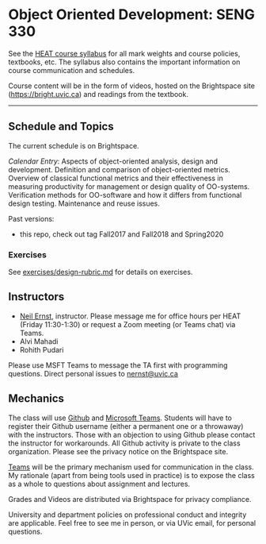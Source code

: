 # Object Oriented Development: SENG 330

See the [HEAT course syllabus](https://heat.csc.uvic.ca/coview/outline/2020/Fall/SENG/330) for all mark weights and course policies, textbooks, etc. The syllabus also contains the important information on course communication and schedules. 

Course content will be in the form of videos, hosted on the Brightspace site (https://bright.uvic.ca) and readings from the textbook.  

-------------------------

## Schedule and Topics

The current schedule is on Brightspace. 

*Calendar Entry*: Aspects of object-oriented analysis, design and development. Definition and comparison of object-oriented metrics. Overview of classical functional metrics and their effectiveness in measuring productivity for management or design quality of OO-systems. Verification methods for OO-software and how it differs from functional design testing. Maintenance and reuse issues.

Past versions:

* this repo, check out tag Fall2017 and Fall2018 and Spring2020

### Exercises
See [exercises/design-rubric.md](exercises/design-rubric.md) for details on exercises.

## Instructors
* [Neil Ernst](http://neilernst.net), instructor. Please message me for office hours per HEAT (Friday 11:30-1:30) or request a Zoom meeting (or Teams chat) via Teams.
* Alvi Mahadi
* Rohith Pudari

Please use MSFT Teams to message the TA first with programming questions. Direct personal issues to nernst@uvic.ca

## Mechanics
The class will use [Github](https://github.com/SENG330) and [Microsoft Teams](https://onlineservices.uvic.ca). Students will have to register their Github username (either a permanent one or a throwaway) with the instructors. Those with an objection to using Github please contact the instructor for workarounds. All Github activity is private to the class organization. Please see the privacy notice on the Brightspace site.

[Teams]() will be the primary mechanism used for communication in the class. My rationale (apart from being tools used in practice) is to expose the class as a whole to questions about assignment and lectures. 

Grades and Videos are distributed via Brightspace for privacy compliance.

University and department policies on professional conduct and integrity are applicable. Feel free to see me in person, or via UVic email, for personal questions.

